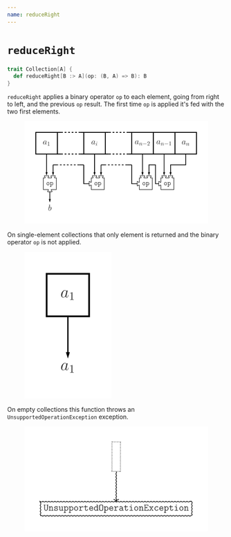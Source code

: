 ```yaml
---
name: reduceRight
---
```


# `reduceRight`

~~~ scala
trait Collection[A] {
  def reduceRight[B :> A](op: (B, A) => B): B
}
~~~

`reduceRight` applies a binary operator `op` to each element, going from right to left, and the previous `op` result. The first time `op` is applied it's fed with the two first elements.

<figure class="diagram">
  <img src="images/reduceRight.svg" alt="reduceRight function">
  <!-- <figcaption class="diagram-desc"></figcaption> -->
</figure>

On single-element collections that only element is returned and the binary operator `op` is not applied.

<figure class="diagram">
  <img src="images/reduceRight.2.svg" alt="reduceRight function">
  <!-- <figcaption class="diagram-desc"></figcaption> -->
</figure>

On empty collections this function throws an `UnsupportedOperationException` exception.

<figure class="diagram">
  <img src="images/reduceRight.3.svg" alt="reduceRight function">
  <!-- <figcaption class="diagram-desc"></figcaption> -->
</figure>
